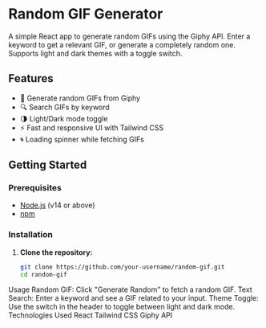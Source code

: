 # Random GIF Generator

A simple React app to generate random GIFs using the Giphy API. Enter a keyword to get a relevant GIF, or generate a completely random one. Supports light and dark themes with a toggle switch.

## Features

- 🎲 Generate random GIFs from Giphy
- 🔍 Search GIFs by keyword
- 🌗 Light/Dark mode toggle
- ⚡ Fast and responsive UI with Tailwind CSS
- 🌀 Loading spinner while fetching GIFs

## Getting Started

### Prerequisites

- [Node.js](https://nodejs.org/) (v14 or above)
- [npm](https://www.npmjs.com/)

### Installation

1. **Clone the repository:**
   ```sh
   git clone https://github.com/your-username/random-gif.git
   cd random-gif
Usage
Random GIF: Click "Generate Random" to fetch a random GIF.
Text Search: Enter a keyword and see a GIF related to your input.
Theme Toggle: Use the switch in the header to toggle between light and dark mode.
Technologies Used
React
Tailwind CSS
Giphy API